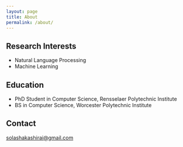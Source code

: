 ```yaml
---
layout: page
title: About
permalink: /about/
---
```


## Research Interests

* Natural Language Processing
* Machine Learning

## Education

* PhD Student in Computer Science, Rensselaer Polytechnic Institute 
* BS in Computer Science, Worcester Polytechnic Institute

## Contact

[solashakashirai@gmail.com](mailto:solashakashirai@gmail.com)
